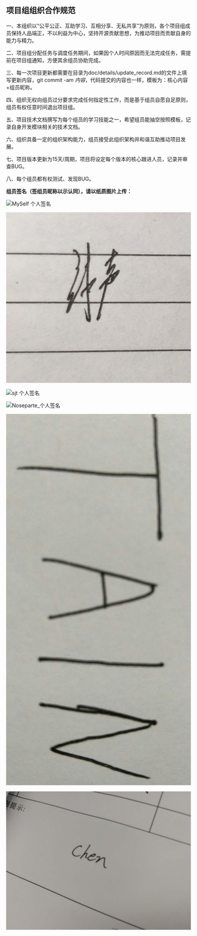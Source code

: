 ## 项目组组织合作规范

一、本组织以“公平公正、互助学习、互相分享、无私共享”为原则，各个项目组成员保持人品端正，不以利益为中心，坚持开源贡献思想，为推动项目而贡献自身的能力与精力。

二、项目组分配任务与调度任务期间，如果因个人时间原因而无法完成任务，需提前在项目组通知，方便其余组员协助完成。

三、每一次项目更新都需要在目录为doc/details/update_record.md的文件上填写更新内容，git commit -am *内容*，代码提交的内容也一样，模板为：核心内容+组员昵称。

四、组织无权向组员过分要求完成任何指定性工作，而是基于组员自愿自足原则，组员有权任意时间退出项目组。

五、项目技术文档撰写为每个组员的学习技能之一，希望组员能抽空按照模板，记录自身开发模块相关的技术文档。

六、组织具备一定的组织架构能力，组员接受此组织架构并和谐互助推动项目发展。

七、项目版本更新为15天/周期，项目将设定每个版本的核心跟进人员，记录并审查BUG。

八、每个组员都有权测试、发现BUG。

**组员签名（签组员昵称以示认同），请以纸质图片上传：**

![MySelf 个人签名](https://raw.githubusercontent.com/UncleCatMySelf/img_HMStrange/master/img/%E7%BB%84%E7%BB%87%E8%A7%84%E8%8C%83%E7%AD%BE%E5%90%8D.png)

![LingBengYing 个人签名](https://raw.githubusercontent.com/LingBengYing/img_HMStrange/master/qq_pic_merged_1554165659487.jpg)

![sjt 个人签名](https://raw.githubusercontent.com/wangjiangtao2/img_HMStrange/master/img/%E7%BB%84%E7%BB%87%E8%A7%84%E8%8C%83%E7%AD%BE%E5%90%8Dstj.png)

![Noseparte_个人签名](https://raw.githubusercontent.com/UncleCatMySelf/img_HMStrange/master/img/%E7%BB%84%E7%BB%87%E8%A7%84%E8%8C%83%E7%AD%BE%E5%90%8DNo.jpg)

![TAIN_个人签名](https://raw.githubusercontent.com/TIANTIANSTUDY/img_HMStrange/master/img_self-signed/TAIN%20BY%20self-signed.jpg)

![Chen_个人签名](https://raw.githubusercontent.com/CCCCCCCCCCChen/img_HMStrange/master/img/%E7%BB%84%E7%BB%87%E8%A7%84%E8%8C%83%E7%AD%BE%E5%90%8DChen.jpg)